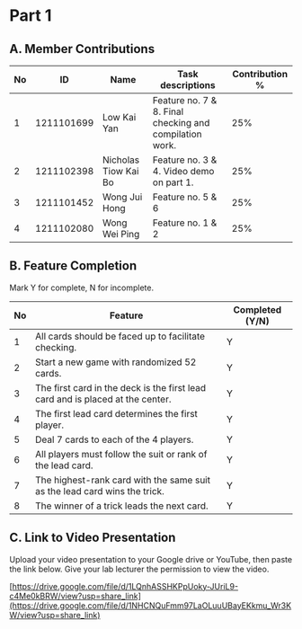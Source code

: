 # Part 1

## A. Member Contributions

No | ID         | Name                 | Task descriptions                                       | Contribution %
-- | ---------- | -------------------- | ------------------------------------------------------- | --------------
1  | 1211101699 | Low Kai Yan          | Feature no. 7 & 8. Final checking and compilation work. | 25%
2  | 1211102398 | Nicholas Tiow Kai Bo | Feature no. 3 & 4. Video demo on part 1.                | 25%
3  | 1211101452 | Wong Jui Hong        | Feature no. 5 & 6                                       | 25%
4  | 1211102080 | Wong Wei Ping        | Feature no. 1 & 2                                       | 25%


## B. Feature Completion

Mark Y for complete, N for incomplete.

No | Feature                                                                         | Completed (Y/N)
-- | ------------------------------------------------------------------------------- | ---------------
1  | All cards should be faced up to facilitate checking.                            |        Y
2  | Start a new game with randomized 52 cards.                                      |        Y
3  | The first card in the deck is the first lead card and is placed at the center.  |        Y
4  | The first lead card determines the first player.                                |        Y
5  | Deal 7 cards to each of the 4 players.                                          |        Y
6  | All players must follow the suit or rank of the lead card.                      |        Y
7  | The highest-rank card with the same suit as the lead card wins the trick.       |        Y
8  | The winner of a trick leads the next card.                                      |        Y


## C. Link to Video Presentation

Upload your video presentation to your Google drive or YouTube, then paste the link below. Give your lab lecturer the permission to view the video.

[https://drive.google.com/file/d/1LQnhASSHKPpUoky-JUriL9-c4Me0kBRW/view?usp=share_link](https://drive.google.com/file/d/1NHCNQuFmm97LaOLuuUBayEKkmu_Wr3KW/view?usp=share_link)

